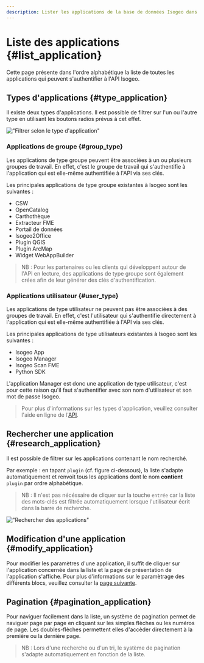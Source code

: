 ```yaml
---
description: Lister les applications de la base de données Isogeo dans l'application Isogeo Manager.
---
```


# Liste des applications {#list_application}

Cette page présente dans l'ordre alphabétique la liste de toutes les applications qui peuvent s'authentifier à l'API Isogeo.

## Types d'applications {#type_application}

Il existe deux types d'applications. Il est possible de filtrer sur l'un ou l'autre type en utilisant les boutons radios prévus à cet effet.

!["Filtrer selon le type d'application"](/assets/applications_radio_button.png)

### Applications de groupe {#group_type}

Les applications de type groupe peuvent être associées à un ou plusieurs groupes de travail. En effet, c'est le groupe de travail qui s'authentifie à l'application qui est elle-même authentifiée à l'API via ses clés.

Les principales applications de type groupe existantes à Isogeo sont les suivantes :

* CSW
* OpenCatalog
* Carthothèque
* Extracteur FME
* Portail de données
* Isogeo2Office
* Plugin QGIS
* Plugin ArcMap
* Widget WebAppBuilder

> NB : Pour les partenaires ou les clients qui développent autour de l'API en lecture, des applications de type groupe sont également crées afin de leur générer des clés d'authentification.

### Applications utilisateur {#user_type}

Les applications de type utilisateur ne peuvent pas être associées à des groupes de travail. En effet, c'est l'utilisateur qui s'authentifie directement à l'application qui est elle-même authentifiée à l'API via ses clés.

Les principales applications de type utilisateurs existantes à Isogeo sont les suivantes :

* Isogeo App
* Isogeo Manager
* Isogeo Scan FME
* Python SDK

L'application Manager est donc une application de type utilisateur, c'est pour cette raison qu'il faut s'authentifier avec son nom d'utilisateur et son mot de passe Isogeo.

> Pour plus d'informations sur les types d'application, veuillez consulter l'aide en ligne de l'[API](https://help.isogeo.com/api/fr/authentication/concepts.html).

## Rechercher une application {#research_application}

Il est possible de filtrer sur les applications contenant le nom recherché.

Par exemple : en tapant `plugin` (cf. figure ci-dessous), la liste s'adapte automatiquement et renvoit tous les applications dont le nom **contient** `plugin` par ordre alphabétique.

> NB : Il n'est pas nécéssaire de cliquer sur la touche `entrée` car la liste des mots-clés est filtrée automatiquement lorsque l'utilisateur écrit dans la barre de recherche.

!["Rechercher des applications"](/assets/applications_research_plugin.png)

## Modification d'une application {#modify_application}

Pour modifier les paramètres d'une application, il suffit de cliquer sur l'application concernée dans la liste et la page de présentation de l'application s'affiche. Pour plus d'informations sur le paramètrage des différents blocs, veuillez consulter la [page suivante](details.md).

## Pagination {#pagination_application}

Pour naviguer facilement dans la liste, un système de pagination permet de naviguer page par page en cliquant sur les simples flèches ou les numéros de page. Les doubles-flèches permettent elles d'accèder directement à la première ou la dernière page.

> NB : Lors d'une recherche ou d'un tri, le système de pagination s'adapte automatiquement en fonction de la liste.